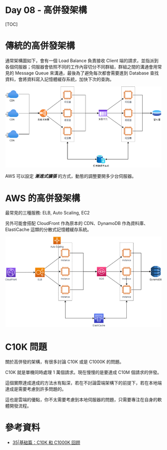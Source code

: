 # Day 08 - 高併發架構



[TOC]

# 傳統的高併發架構

通常架構圖如下，會有一個 Load Balance 負責接收 Client 端的請求，並指派到各個伺服器；伺服器會依照不同的工作內容切分不同群組，群組之間的溝通會用常見的 Message Queue 來溝通，最後為了避免每次都會需要進到 Database 查找資料，會將資料寫入記憶體緩存系統，加快下次的查詢。

![經典高併發架構.drawio](https://raw.githubusercontent.com/kenhong4134/blog-for-it/main/content/posts/iThome%20%E9%90%B5%E4%BA%BA%E8%B3%BD/2022/images/經典高併發架構.drawio.png)





AWS 可以設定 ***漸進式擴張*** 的方式，動態的調整要開多少台伺服器。





# AWS 的高併發架構

最常見的三種服務: ELB, Auto Scaling, EC2

另外可能會搭配 CloudFront 作為原本的 CDN、DynamoDB 作為資料庫、ElastiCache 這類的分散式記憶體緩存系統。

![AWS-高併發架構.drawio](https://raw.githubusercontent.com/kenhong4134/blog-for-it/main/content/posts/iThome%20%E9%90%B5%E4%BA%BA%E8%B3%BD/2022/images/AWS-高併發架構.drawio.png)



# C10K 問題

關於高併發的架構，有很多討論 C10K 或是 C1000K 的問題。

C10K 就是單機同時處理 1 萬個請求。現在慢慢的是要達成 C10M 個請求的併發。

這個實際達成達成的方法水有點深，若在不討論雲端架構下的前提下，若在本地端達成是需要考慮到許多問題的。

這也是雲端的優點，你不太需要考慮到本地伺服器的問題，只需要專注在自身的軟體開發流程。







# 參考資料

- [35|基础篇：C10K 和 C1000K 回顾](https://zsy619.github.io/post/35%E5%9F%BA%E7%A1%80%E7%AF%87c10k-%E5%92%8C-c1000k-%E5%9B%9E%E9%A1%BE/)
